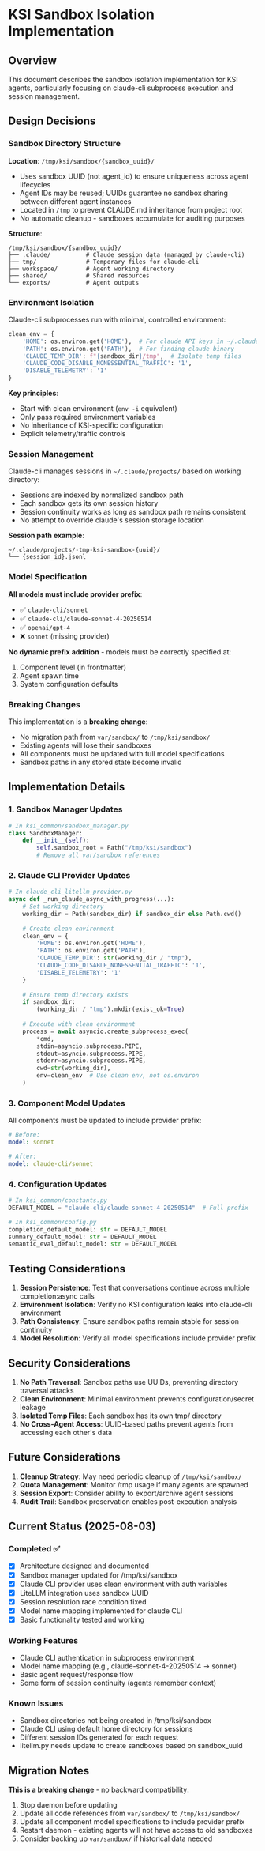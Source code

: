 # KSI Sandbox Isolation Implementation

## Overview

This document describes the sandbox isolation implementation for KSI agents, particularly focusing on claude-cli subprocess execution and session management.

## Design Decisions

### Sandbox Directory Structure

**Location**: `/tmp/ksi/sandbox/{sandbox_uuid}/`
- Uses sandbox UUID (not agent_id) to ensure uniqueness across agent lifecycles
- Agent IDs may be reused; UUIDs guarantee no sandbox sharing between different agent instances
- Located in `/tmp` to prevent CLAUDE.md inheritance from project root
- No automatic cleanup - sandboxes accumulate for auditing purposes

**Structure**:
```
/tmp/ksi/sandbox/{sandbox_uuid}/
├── .claude/          # Claude session data (managed by claude-cli)
├── tmp/              # Temporary files for claude-cli
├── workspace/        # Agent working directory
├── shared/           # Shared resources
└── exports/          # Agent outputs
```

### Environment Isolation

Claude-cli subprocesses run with minimal, controlled environment:

```python
clean_env = {
    'HOME': os.environ.get('HOME'),  # For claude API keys in ~/.claude/
    'PATH': os.environ.get('PATH'),  # For finding claude binary
    'CLAUDE_TEMP_DIR': f"{sandbox_dir}/tmp",  # Isolate temp files
    'CLAUDE_CODE_DISABLE_NONESSENTIAL_TRAFFIC': '1',
    'DISABLE_TELEMETRY': '1'
}
```

**Key principles**:
- Start with clean environment (`env -i` equivalent)
- Only pass required environment variables
- No inheritance of KSI-specific configuration
- Explicit telemetry/traffic controls

### Session Management

Claude-cli manages sessions in `~/.claude/projects/` based on working directory:
- Sessions are indexed by normalized sandbox path
- Each sandbox gets its own session history
- Session continuity works as long as sandbox path remains consistent
- No attempt to override claude's session storage location

**Session path example**:
```
~/.claude/projects/-tmp-ksi-sandbox-{uuid}/
└── {session_id}.jsonl
```

### Model Specification

**All models must include provider prefix**:
- ✅ `claude-cli/sonnet`
- ✅ `claude-cli/claude-sonnet-4-20250514`
- ✅ `openai/gpt-4`
- ❌ `sonnet` (missing provider)

**No dynamic prefix addition** - models must be correctly specified at:
1. Component level (in frontmatter)
2. Agent spawn time
3. System configuration defaults

### Breaking Changes

This implementation is a **breaking change**:
- No migration path from `var/sandbox/` to `/tmp/ksi/sandbox/`
- Existing agents will lose their sandboxes
- All components must be updated with full model specifications
- Sandbox paths in any stored state become invalid

## Implementation Details

### 1. Sandbox Manager Updates

```python
# In ksi_common/sandbox_manager.py
class SandboxManager:
    def __init__(self):
        self.sandbox_root = Path("/tmp/ksi/sandbox")
        # Remove all var/sandbox references
```

### 2. Claude CLI Provider Updates

```python
# In claude_cli_litellm_provider.py
async def _run_claude_async_with_progress(...):
    # Set working directory
    working_dir = Path(sandbox_dir) if sandbox_dir else Path.cwd()
    
    # Create clean environment
    clean_env = {
        'HOME': os.environ.get('HOME'),
        'PATH': os.environ.get('PATH'),
        'CLAUDE_TEMP_DIR': str(working_dir / "tmp"),
        'CLAUDE_CODE_DISABLE_NONESSENTIAL_TRAFFIC': '1',
        'DISABLE_TELEMETRY': '1'
    }
    
    # Ensure temp directory exists
    if sandbox_dir:
        (working_dir / "tmp").mkdir(exist_ok=True)
    
    # Execute with clean environment
    process = await asyncio.create_subprocess_exec(
        *cmd,
        stdin=asyncio.subprocess.PIPE,
        stdout=asyncio.subprocess.PIPE,
        stderr=asyncio.subprocess.PIPE,
        cwd=str(working_dir),
        env=clean_env  # Use clean env, not os.environ
    )
```

### 3. Component Model Updates

All components must be updated to include provider prefix:

```yaml
# Before:
model: sonnet

# After:
model: claude-cli/sonnet
```

### 4. Configuration Updates

```python
# In ksi_common/constants.py
DEFAULT_MODEL = "claude-cli/claude-sonnet-4-20250514"  # Full prefix

# In ksi_common/config.py
completion_default_model: str = DEFAULT_MODEL
summary_default_model: str = DEFAULT_MODEL
semantic_eval_default_model: str = DEFAULT_MODEL
```

## Testing Considerations

1. **Session Persistence**: Test that conversations continue across multiple completion:async calls
2. **Environment Isolation**: Verify no KSI configuration leaks into claude-cli environment
3. **Path Consistency**: Ensure sandbox paths remain stable for session continuity
4. **Model Resolution**: Verify all model specifications include provider prefix

## Security Considerations

1. **No Path Traversal**: Sandbox paths use UUIDs, preventing directory traversal attacks
2. **Clean Environment**: Minimal environment prevents configuration/secret leakage
3. **Isolated Temp Files**: Each sandbox has its own tmp/ directory
4. **No Cross-Agent Access**: UUID-based paths prevent agents from accessing each other's data

## Future Considerations

1. **Cleanup Strategy**: May need periodic cleanup of `/tmp/ksi/sandbox/` 
2. **Quota Management**: Monitor /tmp usage if many agents are spawned
3. **Session Export**: Consider ability to export/archive agent sessions
4. **Audit Trail**: Sandbox preservation enables post-execution analysis

## Current Status (2025-08-03)

### Completed ✅
- [x] Architecture designed and documented
- [x] Sandbox manager updated for /tmp/ksi/sandbox
- [x] Claude CLI provider uses clean environment with auth variables
- [x] LiteLLM integration uses sandbox UUID
- [x] Session resolution race condition fixed
- [x] Model name mapping implemented for claude CLI
- [x] Basic functionality tested and working

### Working Features
- Claude CLI authentication in subprocess environment
- Model name mapping (e.g., claude-sonnet-4-20250514 → sonnet)
- Basic agent request/response flow
- Some form of session continuity (agents remember context)

### Known Issues
- Sandbox directories not being created in /tmp/ksi/sandbox
- Claude CLI using default home directory for sessions
- Different session IDs generated for each request
- litellm.py needs update to create sandboxes based on sandbox_uuid

## Migration Notes

**This is a breaking change** - no backward compatibility:
1. Stop daemon before updating
2. Update all code references from `var/sandbox/` to `/tmp/ksi/sandbox/`
3. Update all component model specifications to include provider prefix
4. Restart daemon - existing agents will not have access to old sandboxes
5. Consider backing up `var/sandbox/` if historical data needed